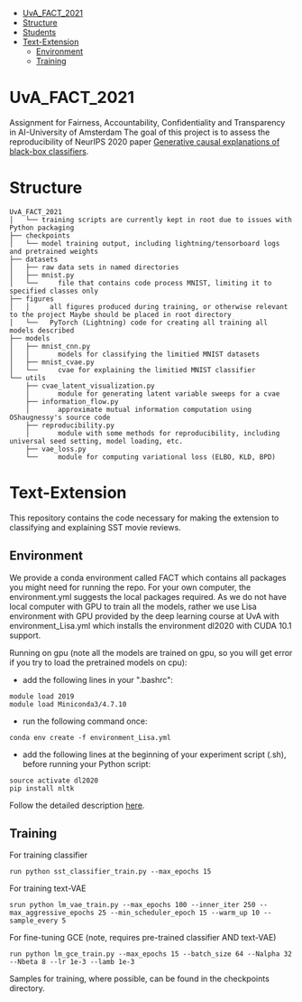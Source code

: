 - [UvA_FACT_2021](#uva_fact_2021)
- [Structure](#structure)
- [Students](#students)
- [Text-Extension](#text-extension)
  - [Environment](#environment)
  - [Training](#training)

# UvA_FACT_2021
Assignment for Fairness, Accountability, Confidentiality and Transparency in AI-University of Amsterdam
The goal of this project is to assess the reproducibility of NeurIPS 2020 paper [Generative causal explanations of black-box classifiers](https://arxiv.org/abs/2006.13913).

# Structure
```
UvA_FACT_2021 
│   └── training scripts are currently kept in root due to issues with Python packaging
├── checkpoints
│   └── model training output, including lightning/tensorboard logs and pretrained weights 
├── datasets
│   ├── raw data sets in named directories
│   ├── mnist.py
│   └──     file that contains code process MNIST, limiting it to specified classes only
├── figures
│   │     all figures produced during training, or otherwise relevant to the project Maybe should be placed in root directory
│   └──   PyTorch (Lightning) code for creating all training all models described 
├── models
│   ├── mnist_cnn.py
│   │       models for classifying the limitied MNIST datasets
│   ├── mnist_cvae.py
│   └──     cvae for explaining the limitied MNIST classifier  
└── utils
    ├── cvae_latent_visualization.py
    │       module for generating latent variable sweeps for a cvae
    ├── information_flow.py
    │       approximate mutual information computation using OShaugnessy's source code
    ├── reproducibility.py
    │       module with some methods for reproducibility, including universal seed setting, model loading, etc.
    ├── vae_loss.py
    └──     module for computing variational loss (ELBO, KLD, BPD)
```


# Text-Extension

This repository contains the code necessary for making the extension to classifying and explaining SST movie reviews. 
## Environment
We provide a conda environment called FACT which contains all packages you might need for running the repo. For your own computer, the environment.yml suggests the local packages required. As we do not have local computer with GPU to train all the models, rather we use Lisa environment with GPU provided by the deep learning course at UvA with environment_Lisa.yml which installs the environment dl2020 with CUDA 10.1 support. 

Running on gpu (note all the models are trained on gpu, so you will get error if you try to load the pretrained models on cpu):
- add the following lines in your ".bashrc":
```
module load 2019
module load Miniconda3/4.7.10
```
- run the following command once:
```
conda env create -f environment_Lisa.yml
```
- add the following lines at the beginning of your experiment script (.sh), before running your Python script:
```
source activate dl2020
pip install nltk
```
Follow the detailed description [here](https://github.com/uvadlc/uvadlc_practicals_2020/blob/master/assignment_1/1_mlp_cnn/README.md).


## Training
For training classifier
```
run python sst_classifier_train.py --max_epochs 15
```

For training text-VAE
```
srun python lm_vae_train.py --max_epochs 100 --inner_iter 250 --max_aggressive_epochs 25 --min_scheduler_epoch 15 --warm_up 10 --sample_every 5
```

For fine-tuning GCE (note, requires pre-trained classifier AND text-VAE)
```
run python lm_gce_train.py --max_epochs 15 --batch_size 64 --Nalpha 32 --Nbeta 8 --lr 1e-3 --lamb 1e-3
```

Samples for training, where possible, can be found in the checkpoints directory.
